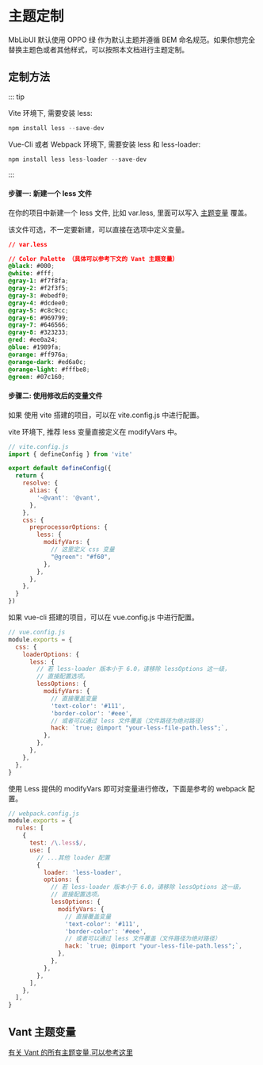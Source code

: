 # 主题定制

MbLibUI 默认使用 OPPO 绿 作为默认主题并遵循 BEM 命名规范。如果你想完全替换主题色或者其他样式，可以按照本文档进行主题定制。

## 定制方法

::: tip

Vite 环境下, 需要安装 less:

```js
npm install less --save-dev
```

Vue-Cli 或者 Webpack 环境下, 需要安装 less 和 less-loader:

```js
npm install less less-loader --save-dev
```

:::

#### 步骤一: 新建一个 less 文件

在你的项目中新建一个 less 文件, 比如 var.less, 里面可以写入 [主题变量](https://github.com/youzan/vant/blob/2.x/src/style/var.less) 覆盖。

该文件可选，不一定要新建，可以直接在选项中定义变量。

```css
// var.less

// Color Palette （具体可以参考下文的 Vant 主题变量）
@black: #000;
@white: #fff;
@gray-1: #f7f8fa;
@gray-2: #f2f3f5;
@gray-3: #ebedf0;
@gray-4: #dcdee0;
@gray-5: #c8c9cc;
@gray-6: #969799;
@gray-7: #646566;
@gray-8: #323233;
@red: #ee0a24;
@blue: #1989fa;
@orange: #ff976a;
@orange-dark: #ed6a0c;
@orange-light: #fffbe8;
@green: #07c160;
```

#### 步骤二: 使用修改后的变量文件

如果 使用 vite 搭建的项目，可以在 vite.config.js 中进行配置。

vite 环境下, 推荐 less 变量直接定义在 modifyVars 中。

```js
// vite.config.js
import { defineConfig } from 'vite'

export default defineConfig({
  return {
    resolve: {
      alias: {
        '~@vant': '@vant',
      },
    },
    css: {
      preprocessorOptions: {
        less: {
          modifyVars: {
            // 这里定义 css 变量
            "@green": "#f60",
          },
        },
      },
    },
  }
})
```

如果 vue-cli 搭建的项目，可以在 vue.config.js 中进行配置。

```js
// vue.config.js
module.exports = {
  css: {
    loaderOptions: {
      less: {
        // 若 less-loader 版本小于 6.0，请移除 lessOptions 这一级，
        // 直接配置选项。
        lessOptions: {
          modifyVars: {
            // 直接覆盖变量
            'text-color': '#111',
            'border-color': '#eee',
            // 或者可以通过 less 文件覆盖（文件路径为绝对路径）
            hack: `true; @import "your-less-file-path.less";`,
          },
        },
      },
    },
  },
}
```

使用 Less 提供的 modifyVars 即可对变量进行修改，下面是参考的 webpack 配置。

```js
// webpack.config.js
module.exports = {
  rules: [
    {
      test: /\.less$/,
      use: [
        // ...其他 loader 配置
        {
          loader: 'less-loader',
          options: {
            // 若 less-loader 版本小于 6.0，请移除 lessOptions 这一级，
            // 直接配置选项。
            lessOptions: {
              modifyVars: {
                // 直接覆盖变量
                'text-color': '#111',
                'border-color': '#eee',
                // 或者可以通过 less 文件覆盖（文件路径为绝对路径）
                hack: `true; @import "your-less-file-path.less";`,
              },
            },
          },
        },
      ],
    },
  ],
}
```

## Vant 主题变量

[有关 Vant 的所有主题变量,可以参考这里](https://github.com/youzan/vant/blob/2.x/src/style/var.less)
